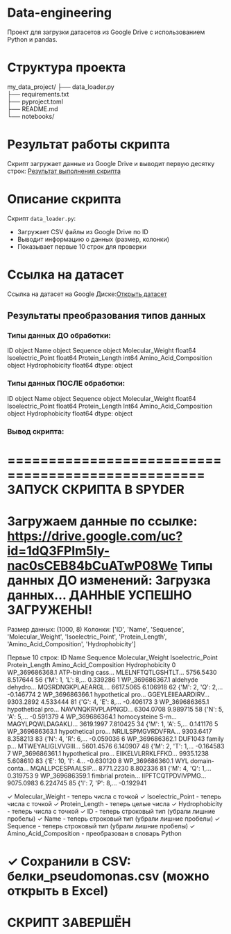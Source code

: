 # Data-engineering
Проект для загрузки датасетов из Google Drive с использованием Python и pandas.

# Структура проекта
my_data_project/
├── data_loader.py          
├── requirements.txt        
├── pyproject.toml       
├── README.md             
└── notebooks/             

# Результат работы скрипта
Скрипт загружает данные из Google Drive и выводит первую десятку строк:
[Результат выполнения скрипта](screenshot.jpg)

# Описание скрипта
Скрипт `data_loader.py`:
- Загружает CSV файлы из Google Drive по ID
- Выводит информацию о данных (размер, колонки)
- Показывает первые 10 строк для проверки

# Ссылка на датасет
Ссылка на датасет на Google Диске:[Открыть датасет](https://drive.google.com/drive/folders/17_n1YnmEWkbr0EwFk1wTnYzYauQCbaod?hl=ru)

## Результаты преобразования типов данных
### Типы данных ДО обработки:
ID                         object
Name                       object
Sequence                   object
Molecular_Weight          float64
Isoelectric_Point         float64
Protein_Length              int64
Amino_Acid_Composition     object
Hydrophobicity            float64
dtype: object

### Типы данных ПОСЛЕ обработки:
ID                         object
Name                       object
Sequence                   object
Molecular_Weight          float64
Isoelectric_Point         float64
Protein_Length              Int64
Amino_Acid_Composition     object
Hydrophobicity            float64
dtype: object

### Вывод скрипта:
==================================================
ЗАПУСК СКРИПТА В SPYDER
==================================================
Загружаем данные по ссылке:
   https://drive.google.com/uc?id=1dQ3FPIm5Iy-nac0sCEB84bCuATwP08We
Типы данных ДО изменений:
Загрузка данных...
ДАННЫЕ УСПЕШНО ЗАГРУЖЕНЫ!
==================================================
Размер данных: (1000, 8)
Колонки: ['ID', 'Name', 'Sequence', 'Molecular_Weight', 'Isoelectric_Point', 'Protein_Length', 'Amino_Acid_Composition', 'Hydrophobicity']

Первые 10 строк:
               ID                 Name             Sequence  Molecular_Weight  Isoelectric_Point  Protein_Length Amino_Acid_Composition  Hydrophobicity
0  WP_369686368.1  ATP-binding cass...  MLELNFTQTLGSHTLT...         5756.5430           8.517644              56  {'M': 1, 'L': 8,...          0.339286
1  WP_369686367.1  aldehyde dehydro...  MQSRDNGKPLAEARGL...         6617.5065           6.106918              62  {'M': 2, 'Q': 2,...         -0.146774
2  WP_369686366.1  hypothetical pro...  GGEYLEIIEAARDIRV...         9303.2892           4.533444              81  {'G': 4, 'E': 8,...         -0.406173
3  WP_369686365.1  hypothetical pro...  NAVVNQKRVPLAPNGD...         6304.0708           9.989715              58  {'N': 5, 'A': 5,...         -0.591379
4  WP_369686364.1  homocysteine S-m...  MAGYLPQWLDAGAKLI...         3619.1997           7.810425              34  {'M': 1, 'A': 5,...          0.141176
5  WP_369686363.1  hypothetical pro...  NRLILSPMGVRDVFRA...         9303.6417           8.358213              83  {'N': 4, 'R': 6,...         -0.059036
6  WP_369686362.1  DUF1043 family p...  MTWEYALIGLVVGIII...         5601.4576           6.140907              48  {'M': 2, 'T': 1,...         -0.164583
7  WP_369686361.1  hypothetical pro...  EIIKELVLRRKLFFKD...         9935.1238           5.608610              83  {'E': 10, 'I': 4...         -0.630120
8  WP_369686360.1  WYL domain-conta...  MQALLPCESPAALSIP...         8771.2230           8.802336              81  {'M': 4, 'Q': 1,...          0.319753
9  WP_369686359.1  fimbrial protein...  IIPFTCQTPDVIVPMG...         9075.0983           6.224745              85  {'I': 7, 'P': 8,...         -0.192941

✓ Molecular_Weight - теперь числа с точкой
✓ Isoelectric_Point - теперь числа с точкой
✓ Protein_Length - теперь целые числа
✓ Hydrophobicity - теперь числа с точкой
✓ ID - теперь строковый тип (убрали лишние пробелы)
✓ Name - теперь строковый тип (убрали лишние пробелы)
✓ Sequence - теперь строковый тип (убрали лишние пробелы)
✓ Amino_Acid_Composition - преобразован в словарь Python

✓ Сохранили в CSV: белки_pseudomonas.csv
  (можно открыть в Excel)
==================================================
СКРИПТ ЗАВЕРШЁН
==================================================
